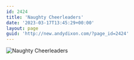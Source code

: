 ```yaml
---
id: 2424
title: 'Naughty Cheerleaders'
date: '2023-03-17T13:45:29+00:00'
layout: page
guid: 'http://new.andydixon.com/?page_id=2424'
---
```


![Naughty Cheerleaders](https://i0.wp.com/assets.g8x2.ldn.idrivee2-23.com/posters/Naughty%20Cheerleaders%2001.jpg?w=1200&ssl=1 "Naughty Cheerleaders")
